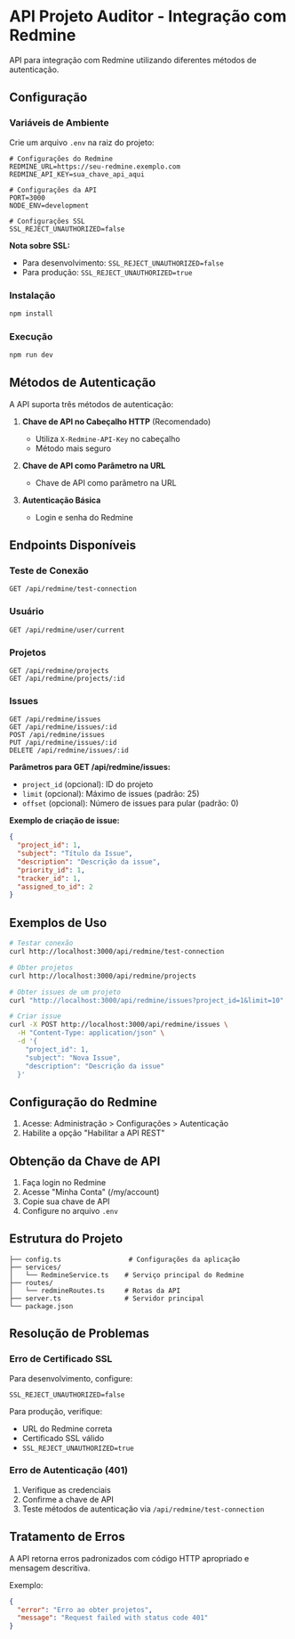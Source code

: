 # API Projeto Auditor - Integração com Redmine

API para integração com Redmine utilizando diferentes métodos de autenticação.

## Configuração

### Variáveis de Ambiente

Crie um arquivo `.env` na raiz do projeto:

```env
# Configurações do Redmine
REDMINE_URL=https://seu-redmine.exemplo.com
REDMINE_API_KEY=sua_chave_api_aqui

# Configurações da API
PORT=3000
NODE_ENV=development

# Configurações SSL
SSL_REJECT_UNAUTHORIZED=false
```

**Nota sobre SSL:**
- Para desenvolvimento: `SSL_REJECT_UNAUTHORIZED=false`
- Para produção: `SSL_REJECT_UNAUTHORIZED=true`

### Instalação

```bash
npm install
```

### Execução

```bash
npm run dev
```

## Métodos de Autenticação

A API suporta três métodos de autenticação:

1. **Chave de API no Cabeçalho HTTP** (Recomendado)
   - Utiliza `X-Redmine-API-Key` no cabeçalho
   - Método mais seguro

2. **Chave de API como Parâmetro na URL**
   - Chave de API como parâmetro na URL

3. **Autenticação Básica**
   - Login e senha do Redmine

## Endpoints Disponíveis

### Teste de Conexão
```http
GET /api/redmine/test-connection
```

### Usuário
```http
GET /api/redmine/user/current
```

### Projetos
```http
GET /api/redmine/projects
GET /api/redmine/projects/:id
```

### Issues
```http
GET /api/redmine/issues
GET /api/redmine/issues/:id
POST /api/redmine/issues
PUT /api/redmine/issues/:id
DELETE /api/redmine/issues/:id
```

**Parâmetros para GET /api/redmine/issues:**
- `project_id` (opcional): ID do projeto
- `limit` (opcional): Máximo de issues (padrão: 25)
- `offset` (opcional): Número de issues para pular (padrão: 0)

**Exemplo de criação de issue:**
```json
{
  "project_id": 1,
  "subject": "Título da Issue",
  "description": "Descrição da issue",
  "priority_id": 1,
  "tracker_id": 1,
  "assigned_to_id": 2
}
```

## Exemplos de Uso

```bash
# Testar conexão
curl http://localhost:3000/api/redmine/test-connection

# Obter projetos
curl http://localhost:3000/api/redmine/projects

# Obter issues de um projeto
curl "http://localhost:3000/api/redmine/issues?project_id=1&limit=10"

# Criar issue
curl -X POST http://localhost:3000/api/redmine/issues \
  -H "Content-Type: application/json" \
  -d '{
    "project_id": 1,
    "subject": "Nova Issue",
    "description": "Descrição da issue"
  }'
```

## Configuração do Redmine

1. Acesse: Administração > Configurações > Autenticação
2. Habilite a opção "Habilitar a API REST"

## Obtenção da Chave de API

1. Faça login no Redmine
2. Acesse "Minha Conta" (/my/account)
3. Copie sua chave de API
4. Configure no arquivo `.env`

## Estrutura do Projeto

```
├── config.ts                 # Configurações da aplicação
├── services/
│   └── RedmineService.ts    # Serviço principal do Redmine
├── routes/
│   └── redmineRoutes.ts     # Rotas da API
├── server.ts                # Servidor principal
└── package.json
```

## Resolução de Problemas

### Erro de Certificado SSL

Para desenvolvimento, configure:
```env
SSL_REJECT_UNAUTHORIZED=false
```

Para produção, verifique:
- URL do Redmine correta
- Certificado SSL válido
- `SSL_REJECT_UNAUTHORIZED=true`

### Erro de Autenticação (401)

1. Verifique as credenciais
2. Confirme a chave de API
3. Teste métodos de autenticação via `/api/redmine/test-connection`

## Tratamento de Erros

A API retorna erros padronizados com código HTTP apropriado e mensagem descritiva.

Exemplo:
```json
{
  "error": "Erro ao obter projetos",
  "message": "Request failed with status code 401"
}
```
